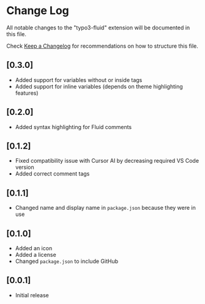 # Change Log

All notable changes to the "typo3-fluid" extension will be documented in this file.

Check [Keep a Changelog](http://keepachangelog.com/) for recommendations on how to structure this file.

## [0.3.0]

- Added support for variables without or inside tags
- Added support for inline variables (depends on theme highlighting features)

## [0.2.0]

- Added syntax highlighting for Fluid comments

## [0.1.2]

- Fixed compatibility issue with Cursor AI by decreasing required VS Code version
- Added correct comment tags

## [0.1.1]

- Changed name and display name in `package.json` because they were in use

## [0.1.0]

- Added an icon
- Added a license
- Changed `package.json` to include GitHub

## [0.0.1]

- Initial release
